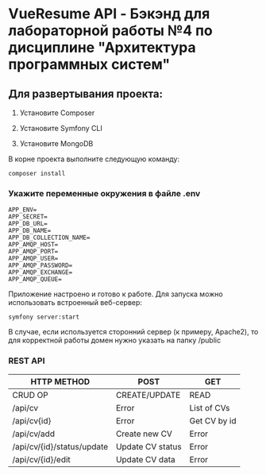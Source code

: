 # VueResume API - Бэкэнд для лабораторной работы №4 по дисциплине "Архитектура программных систем"

## Для развертывания проекта:

1. Установите Composer

2. Установите Symfony CLI

3. Установите MongoDB

В корне проекта выполните следующую команду:

```
composer install
```

### Укажите переменные окружения в файле .env
```
APP_ENV=
APP_SECRET=
APP_DB_URL=
APP_DB_NAME=
APP_DB_COLLECTION_NAME=
APP_AMQP_HOST=
APP_AMQP_PORT=
APP_AMQP_USER=
APP_AMQP_PASSWORD=
APP_AMQP_EXCHANGE=
APP_AMQP_QUEUE=
```

Приложение настроено и готово к работе. Для запуска можно использовать встроенный веб-сервер:
```
symfony server:start
```
В случае, если используется сторонний сервер (к примеру, Apache2), то для корректной работы домен нужно указать на папку /public

### REST API
| HTTP METHOD                | POST             | GET          |
| -------------------------- | ---------------- | ------------ |
| CRUD OP                    | CREATE/UPDATE    | READ         |
| /api/cv                    | Error            | List of CVs  |
| /api/cv{id}                | Error            | Get CV by id |
| /api/cv/add                | Create new CV    | Error        |
| /api/cv/{id}/status/update | Update CV status | Error        |
| /api/cv/{id}/edit          | Update CV data   | Error        |